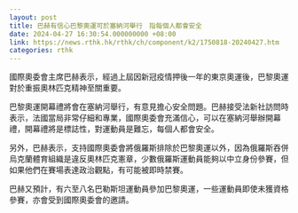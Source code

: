 ```yaml
---
layout: post
title: 巴赫有信心巴黎奧運可於塞納河舉行　指每個人都會安全
date: 2024-04-27 16:30:54.000000000 +08:00
link: https://news.rthk.hk/rthk/ch/component/k2/1750818-20240427.htm
categories: rthk
---
```


國際奧委會主席巴赫表示，經過上屆因新冠疫情押後一年的東京奧運後，巴黎奧運對於重振奧林匹克精神至關重要。

巴黎奧運開幕禮將會在塞納河舉行，有意見擔心安全問題。巴赫接受法新社訪問時表示，法國當局非常仔細和專業，國際奧委會充滿信心，可以在塞納河舉辦開幕禮，開幕禮將是標誌性，對運動員是難忘，每個人都會安全。

另外，巴赫表示，支持國際奧委會將俄羅斯排除於巴黎奧運以外，因為俄羅斯吞併烏克蘭體育組織是違反奧林匹克憲章，少數俄羅斯運動員能夠以中立身份參賽，但如果他們在賽場表達政治觀點，有可能被即時禁賽。

巴赫又預計，有六至八名巴勒斯坦運動員參加巴黎奧運，一些運動員即使未獲資格參賽，亦會受到國際奧委會的邀請。
